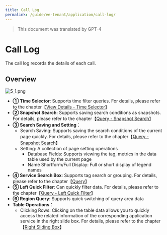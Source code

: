 ```yaml
---
title: Call Log
permalink: /guide/ee-tenant/application/call-log/
---
```


> This document was translated by GPT-4

# Call Log

The call log records the details of each call.

## Overview

![5_1.png](https://yunshan-guangzhou.oss-cn-beijing.aliyuncs.com/pub/pic/20230920650aa3c59797f.png)

- **① Time Selector**: Supports time filter queries. For details, please refer to the chapter【[View Details - Time Selector](../dashboard/use/)】
- **② Snapshot Search**: Supports saving search conditions as snapshots. For details, please refer to the chapter【[Query - Snapshot Search](../query/history/)】
- **③ Search Saving and Setting**：
  - Search Saving: Supports saving the search conditions of the current page quickly. For details, please refer to the chapter【[Query - Snapshot Search](../query/history/)】
  - Setting: A collection of page setting operations
    - Database Fields: Supports viewing the tag, metrics in the data table used by the current page
    - Name Shortform/Full Display: Full or short display of legend names
- **④ Service Search Box**: Supports tag search or grouping. For details, please refer to the chapter【[Query](../query/overview/)】
- **⑤ Left Quick Filter**: Can quickly filter data. For details, please refer to the chapter【[Query - Left Quick Filter](../query/left-quick-filter/)】
- **⑥ Region Query**: Supports quick switching of query area data
- **Table Operations**：
  - Clicking Rows: Clicking on the table data allows you to quickly access the related information of the corresponding application service in the right slide box. For details, please refer to the chapter【[Right Sliding Box](./right-sliding-box/)】
